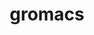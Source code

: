---
title: "gromacs"
layout: cache
categories: [package, v0.18.1]
meta: {"versions": ["2021.5"], "compilers": ["gcc@=7.3.1"], "oss": ["amzn2"], "platforms": ["linux"], "targets": ["aarch64", "graviton2", "x86_64_v3", "x86_64_v4"], "stacks": ["aws-isc", "aws-isc-aarch64", "root"], "num_specs": 4, "num_specs_by_stack": {"root": 4, "aws-isc": 2, "aws-isc-aarch64": 2}}
spec_details: [{"hash": "a3i3tomsd2y6hdsienbf4eqa3zls3chi", "compiler": "gcc@=7.3.1", "versions": ["2021.5"], "os": "amzn2", "platform": "linux", "target": "x86_64_v4", "variants": ["~blas", "build_type=RelWithDebInfo", "~cuda", "~cycle_subcounters", "~double", "+hwloc", "~ipo", "~lapack", "~mdrun_only", "+mpi", "~nosuffix", "~opencl", "+openmp", "~plumed", "~relaxed_double_precision", "+shared", "~sycl"], "stacks": ["root", "aws-isc"], "size": "-", "tarball": "https://binaries.spack.io/v0.18.1/build_cache/linux-amzn2-x86_64_v4/gcc-7.3.1/gromacs-2021.5/linux-amzn2-x86_64_v4-gcc-7.3.1-gromacs-2021.5-a3i3tomsd2y6hdsienbf4eqa3zls3chi.spack"}, {"hash": "dyxmdr4xiy4ez63cc6vttocfmc527olo", "compiler": "gcc@=7.3.1", "versions": ["2021.5"], "os": "amzn2", "platform": "linux", "target": "aarch64", "variants": ["~blas", "build_type=RelWithDebInfo", "~cuda", "~cycle_subcounters", "~double", "+hwloc", "~ipo", "~lapack", "~mdrun_only", "+mpi", "~nosuffix", "~opencl", "+openmp", "~plumed", "~relaxed_double_precision", "+shared", "~sycl"], "stacks": ["root", "aws-isc-aarch64"], "size": "-", "tarball": "https://binaries.spack.io/v0.18.1/build_cache/linux-amzn2-aarch64/gcc-7.3.1/gromacs-2021.5/linux-amzn2-aarch64-gcc-7.3.1-gromacs-2021.5-dyxmdr4xiy4ez63cc6vttocfmc527olo.spack"}, {"hash": "xwajbh4k4psjnw3fmsafmzg7z23rr4nd", "compiler": "gcc@=7.3.1", "versions": ["2021.5"], "os": "amzn2", "platform": "linux", "target": "graviton2", "variants": ["~blas", "build_type=RelWithDebInfo", "~cuda", "~cycle_subcounters", "~double", "+hwloc", "~ipo", "~lapack", "~mdrun_only", "+mpi", "~nosuffix", "~opencl", "+openmp", "~plumed", "~relaxed_double_precision", "+shared", "~sycl"], "stacks": ["root", "aws-isc-aarch64"], "size": "-", "tarball": "https://binaries.spack.io/v0.18.1/build_cache/linux-amzn2-graviton2/gcc-7.3.1/gromacs-2021.5/linux-amzn2-graviton2-gcc-7.3.1-gromacs-2021.5-xwajbh4k4psjnw3fmsafmzg7z23rr4nd.spack"}, {"hash": "2tos566dejp4i5bnsgvrwniwqrqls4cf", "compiler": "gcc@=7.3.1", "versions": ["2021.5"], "os": "amzn2", "platform": "linux", "target": "x86_64_v3", "variants": ["~blas", "build_type=RelWithDebInfo", "~cuda", "~cycle_subcounters", "~double", "+hwloc", "~ipo", "~lapack", "~mdrun_only", "+mpi", "~nosuffix", "~opencl", "+openmp", "~plumed", "~relaxed_double_precision", "+shared", "~sycl"], "stacks": ["root", "aws-isc"], "size": "-", "tarball": "https://binaries.spack.io/v0.18.1/build_cache/linux-amzn2-x86_64_v3/gcc-7.3.1/gromacs-2021.5/linux-amzn2-x86_64_v3-gcc-7.3.1-gromacs-2021.5-2tos566dejp4i5bnsgvrwniwqrqls4cf.spack"}]
---